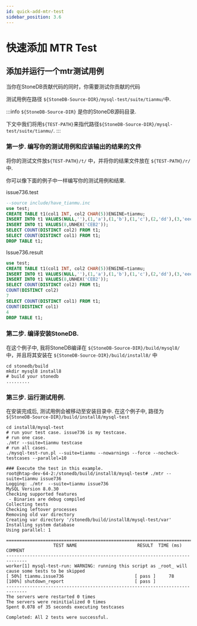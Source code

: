 ```yaml
---
id: quick-add-mtr-test
sidebar_position: 3.6
---
```


# 快速添加 MTR Test

## 添加并运行一个mtr测试用例

当你在StoneDB贡献代码的同时，你需要测试你贡献的代码

测试用例在路径 `${StoneDB-Source-DIR}/mysql-test/suite/tianmu/`中.

:::info
`${StoneDB-Source-DIR}` 是你的StoneDB源码目录.

下文中我们将用`${TEST-PATH}`来指代路径`${StoneDB-Source-DIR}/mysql-test/suite/tianmu/`.
:::

### 第一步. 编写你的测试用例和应该输出的结果的文件

将你的测试文件放`${TEST-PATH}/t/` 中，并将你的结果文件放在 `${TEST-PATH}/r/` 中.

你可以像下面的例子中一样编写你的测试用例和结果.

issue736.test
```sql
--source include/have_tianmu.inc
use test;
CREATE TABLE t1(col1 INT, col2 CHAR(5))ENGINE=tianmu;
INSERT INTO t1 VALUES(NULL,''),(1,'a'),(1,'b'),(1,'c'),(2,'dd'),(3,'eee');
INSERT INTO t1 VALUES(8,UNHEX('CEB2'));
SELECT COUNT(DISTINCT col2) FROM t1;
SELECT COUNT(DISTINCT col1) FROM t1;
DROP TABLE t1;
```

Issue736.result
```sql
use test;
CREATE TABLE t1(col1 INT, col2 CHAR(5))ENGINE=tianmu;
INSERT INTO t1 VALUES(NULL,''),(1,'a'),(1,'b'),(1,'c'),(2,'dd'),(3,'eee');
INSERT INTO t1 VALUES(8,UNHEX('CEB2'));
SELECT COUNT(DISTINCT col2) FROM t1;
COUNT(DISTINCT col2)
7
SELECT COUNT(DISTINCT col1) FROM t1;
COUNT(DISTINCT col1)
4
DROP TABLE t1;

```

### 第二步. 编译安装StoneDB.

在这个例子中, 我将StoneDB编译在 `${StoneDB-Source-DIR}/build/mysql8/` 中，并且将其安装在 `${StoneDB-Source-DIR}/build/install8/` 中

 ```shell
cd stonedb/build
mkdir mysql8 install8
# build your stonedb
.........
 ```

### 第三步. 运行测试用例.

在安装完成后, 测试用例会被移动至安装目录中. 在这个例子中, 路径为 `${StoneDB-Source-DIR}/build/install8/mysql-test`

``` shell
cd install8/mysql-test
# run your test case. issue736 is my testcase.
# run one case.
./mtr --suite=tianmu testcase
# run all cases.
./mysql-test-run.pl --suite=tianmu --nowarnings --force --nocheck-testcases --parallel=10

### Execute the test in this example.
root@htap-dev-64-2:/stonedb/build/install8/mysql-test# ./mtr --suite=tianmu issue736
Logging: ./mtr  --suite=tianmu issue736
MySQL Version 8.0.30
Checking supported features
 - Binaries are debug compiled
Collecting tests
Checking leftover processes
Removing old var directory
Creating var directory '/stonedb/build/install8/mysql-test/var'
Installing system database
Using parallel: 1

==============================================================================
                  TEST NAME                       RESULT  TIME (ms) COMMENT
------------------------------------------------------------------------------
worker[1] mysql-test-run: WARNING: running this script as _root_ will cause some tests to be skipped
[ 50%] tianmu.issue736                           [ pass ]     78
[100%] shutdown_report                           [ pass ]
------------------------------------------------------------------------------
The servers were restarted 0 times
The servers were reinitialized 0 times
Spent 0.078 of 35 seconds executing testcases

Completed: All 2 tests were successful.

```